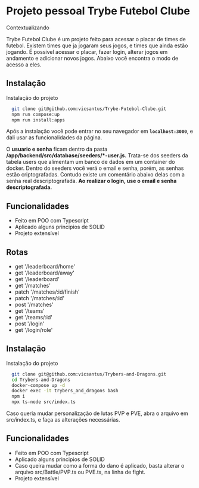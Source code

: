 # Projeto pessoal Trybe Futebol Clube

Contextualizando

Trybe Futebol Clube é um projeto feito para acessar o placar de times de futebol. Existem times que ja jogaram seus jogos, e times que ainda estão jogando. É possivel acessar o placar, fazer login, alterar jogos em andamento e adicionar novos jogos. Abaixo você encontra o modo de acesso a eles.

## Instalação

Instalação do projeto

```bash
  git clone git@github.com:vicsantus/Trybe-Futebol-Clube.git
  npm run compose:up
  npm run install:apps
```

Após a instalação você pode entrar no seu navegador em **`localhost:3000`**, e dali usar as funcionalidades da página.

O **usuario e senha** ficam dentro da pasta **/app/backend/src/database/seeders/\*-user.js.** Trata-se dos seeders da tabela users que alimentam um banco de dados em um container do docker. Dentro do seeders você verá o email e senha, porém, as senhas estão criptografadas. Contudo existe um comentário abaixo delas com a senha real descriptografada. **Ao realizar o login, use o email e senha descriptografada.**

## Funcionalidades

- Feito em POO com Typescript
- Aplicado alguns principios de SOLID
- Projeto extensível

## Rotas

- get '/leaderboard/home'
- get '/leaderboard/away'
- get '/leaderboard'
- get '/matches'
- patch '/matches/:id/finish'
- patch '/matches/:id'
- post '/matches'
- get '/teams'
- get '/teams/:id'
- post '/login'
- get '/login/role'

## Instalação

Instalação do projeto

```bash
  git clone git@github.com:vicsantus/Trybers-and-Dragons.git
  cd Trybers-and-Dragons
  docker-compose up -d
  docker exec -it trybers_and_dragons bash
  npm i
  npx ts-node src/index.ts
```

Caso queria mudar personalização de lutas PVP e PVE, abra o arquivo em src/index.ts, e faça as alterações necessárias.

## Funcionalidades

- Feito em POO com Typescript
- Aplicado alguns principios de SOLID
- Caso queira mudar como a forma do dano é aplicado, basta alterar o arquivo src/Battle/PVP.ts ou PVE.ts, na linha de fight.
- Projeto extensível
